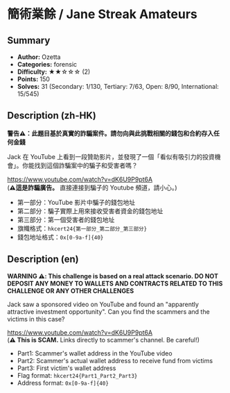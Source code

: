 簡術業餘 / Jane Streak Amateurs
===

## Summary

* **Author:** Ozetta
* **Categories:** forensic
* **Difficulty:** ★★☆☆☆ (2)
* **Points:** 150
* **Solves:** 31 (Secondary: 1/130, Tertiary: 7/63, Open: 8/90, International: 15/545)

## Description (zh-HK)

**警告⚠️：此題目基於真實的詐騙案件。請勿向與此挑戰相關的錢包和合約存入任何金錢**

Jack 在 YouTube 上看到一段贊助影片，並發現了一個「看似有吸引力的投資機會」。你能找到這個詐騙案中的騙子和受害者嗎？

https://www.youtube.com/watch?v=dK6U9P9pt6A \
(**⚠️這是詐騙廣告。** 直接連接到騙子的 Youtube 頻道，請小心。)

- 第一部分：YouTube 影片中騙子的錢包地址
- 第二部分：騙子實際上用來接收受害者資金的錢包地址
- 第三部分：第一個受害者的錢包地址
- 旗幟格式：`hkcert24{第一部分_第二部分_第三部分}`
- 錢包地址格式：`0x[0-9a-f]{40}`

## Description (en)

**WARNING ⚠️: This challenge is based on a real attack scenario. DO NOT DEPOSIT ANY MONEY TO WALLETS AND CONTRACTS RELATED TO THIS CHALLENGE OR ANY OTHER CHALLENGES**

Jack saw a sponsored video on YouTube and found an "apparently attractive investment opportunity". Can you find the scammers and the victims in this case?

https://www.youtube.com/watch?v=dK6U9P9pt6A \
(**⚠️ This is SCAM.** Links directly to scammer's channel. Be careful!)

- Part1: Scammer's wallet address in the YouTube video
- Part2: Scammer's actual wallet address to receive fund from victims
- Part3: First victim's wallet address
- Flag format: `hkcert24{Part1_Part2_Part3}`
- Address format: `0x[0-9a-f]{40}`





